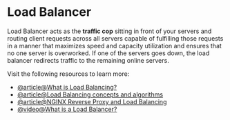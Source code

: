 # Load Balancer

Load Balancer acts as the **traffic cop** sitting in front of your servers and routing client requests across all servers capable of fulfilling those requests in a manner that maximizes speed and capacity utilization and ensures that no one server is overworked. If one of the servers goes down, the load balancer redirects traffic to the remaining online servers.

Visit the following resources to learn more:

- [@article@What is Load Balancing?](https://www.nginx.com/resources/glossary/load-balancing/)
- [@article@Load Balancing concepts and algorithms](https://www.cloudflare.com/en-gb/learning/performance/what-is-load-balancing/)
- [@article@NGINX Reverse Proxy and Load Balancing](https://dzone.com/articles/nginx-reverse-proxy-and-load-balancing)
- [@video@What is a Load Balancer?](https://www.youtube.com/watch?v=sCR3SAVdyCc)